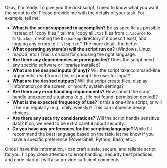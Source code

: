 Okay, I'm ready. To give you the *best* script, I need to know what you want the script to *do*. Please provide me with the details of your task.  For example, tell me:

*   **What is the script supposed to accomplish?**  Be as specific as possible.  Instead of "copy files," tell me "copy all `.txt` files from `C:\source` to `D:\backup`, creating the `D:\backup` directory if it doesn't exist, and logging any errors to `C:\log.txt`." The more detail, the better.
*   **What operating system(s) will the script run on?** (Windows, Linux, macOS, etc.) This is crucial for choosing the right language.
*   **Are there any dependencies or prerequisites?**  Does the script need any specific software or libraries installed?
*   **What are the desired inputs (if any)?**  Will the script take command-line arguments, read from a file, or prompt the user for input?
*   **What are the desired outputs?** Will the script create files, display information on the screen, or modify system settings?
*   **Are there any error handling requirements?**  How should the script handle unexpected situations (e.g., file not found, permission denied)?
*   **What is the expected frequency of use?** Is this a one-time script, or will it be run regularly (e.g., daily, weekly)?  This can influence design choices.
*   **Are there any security considerations?**  Will the script handle sensitive data?  If so, we need to be extra careful about security.
*   **Do you have any preferences for the scripting language?**  While I'll recommend the best language based on the task, let me know if you have a specific preference (PowerShell, Python, Bash, etc.).

Once I have this information, I can craft a safe, secure, and reliable script for you.  I'll pay close attention to error handling, security best practices, and code clarity. I will also provide sufficient comments.
